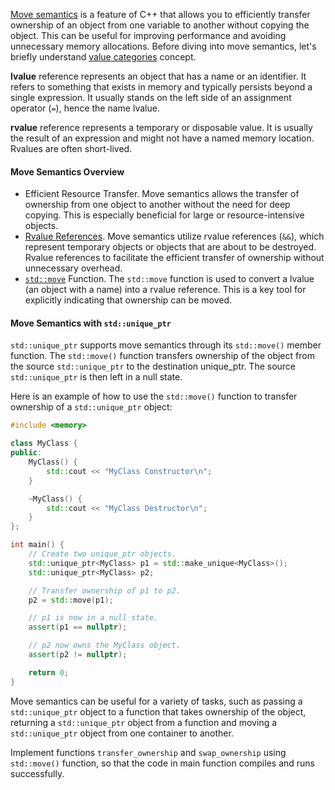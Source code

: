 [Move semantics](https://en.cppreference.com/w/cpp/language/move_constructor) is a feature of C++ that allows you to efficiently transfer ownership of an object from one variable to another without copying the object. This can be useful for improving performance and avoiding unnecessary memory allocations. Before diving into move semantics, let's briefly understand [value categories](https://en.cppreference.com/w/cpp/language/value_category) concept.

**lvalue** reference represents an object that has a name or an identifier. It refers to something that exists in memory and typically persists beyond a single expression. It usually stands on the left side of an assignment operator (`=`), hence the name lvalue.

**rvalue** reference represents a temporary or disposable value. It is usually the result of an expression and might not have a named memory location. Rvalues are often short-lived. 

#### Move Semantics Overview
- Efficient Resource Transfer. Move semantics allows the transfer of ownership from one object to another without the need for deep copying. This is especially beneficial for large or resource-intensive objects. 
- [Rvalue References](https://en.cppreference.com/w/cpp/language/rvalue_reference). Move semantics utilize rvalue references (`&&`), which represent temporary objects or objects that are about to be destroyed. Rvalue references to facilitate the efficient transfer of ownership without unnecessary overhead.
- [`std::move`](https://en.cppreference.com/w/cpp/utility/move) Function. The `std::move` function is used to convert a lvalue (an object with a name) into a rvalue reference. This is a key tool for explicitly indicating that ownership can be moved.

#### Move Semantics with `std::unique_ptr`
`std::unique_ptr` supports move semantics through its `std::move()` member function. The `std::move()` function transfers ownership of the object from the source `std::unique_ptr` to the destination unique_ptr. The source `std::unique_ptr` is then left in a null state.

Here is an example of how to use the `std::move()` function to transfer ownership of a `std::unique_ptr` object:

```cpp
#include <memory>

class MyClass {
public:
    MyClass() {
        std::cout << "MyClass Constructor\n";
    }

    ~MyClass() {
        std::cout << "MyClass Destructor\n";
    }
};

int main() {
    // Create two unique_ptr objects.
    std::unique_ptr<MyClass> p1 = std::make_unique<MyClass>();
    std::unique_ptr<MyClass> p2;

    // Transfer ownership of p1 to p2.
    p2 = std::move(p1);

    // p1 is now in a null state.
    assert(p1 == nullptr);

    // p2 now owns the MyClass object.
    assert(p2 != nullptr);

    return 0;
}
```

Move semantics can be useful for a variety of tasks, such as passing a `std::unique_ptr` object to a function that takes ownership of the object, returning a `std::unique_ptr` object from a function and moving a `std::unique_ptr` object from one container to another.

Implement functions `transfer_ownership` and `swap_ownership` using `std::move()` function, so that the code in main function compiles and runs successfully.